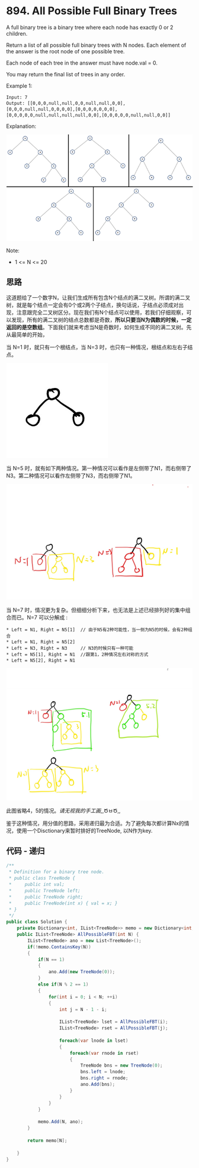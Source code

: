 # 894. All Possible Full Binary Trees

A full binary tree is a binary tree where each node has exactly 0 or 2 children.

Return a list of all possible full binary trees with N nodes.  Each element of the answer is the root node of one possible tree.

Each node of each tree in the answer must have node.val = 0.

You may return the final list of trees in any order.

Example 1:

```text
Input: 7
Output: [[0,0,0,null,null,0,0,null,null,0,0],[0,0,0,null,null,0,0,0,0],[0,0,0,0,0,0,0],[0,0,0,0,0,null,null,null,null,0,0],[0,0,0,0,0,null,null,0,0]]
```

Explanation:

![img](image/fivetrees.png)

Note:

* 1 <= N <= 20

## 思路

这道题给了一个数字N，让我们生成所有包含N个结点的满二叉树。所谓的满二叉树，就是每个结点一定会有0个或2两个子结点，换句话说，子结点必须成对出现，注意跟完全二叉树区分。现在我们有N个结点可以使用，若我们仔细观察，可以发现，所有的满二叉树的结点总数都是奇数，**所以只要当N为偶数的时候，一定返回的是空数组**。下面我们就来考虑当N是奇数时，如何生成不同的满二叉树。先从最简单的开始，

当 N=1 时，就只有一个根结点，当 N=3 时，也只有一种情况，根结点和左右子结点。

![N3](image/N3.jpg)

当 N=5 时，就有如下两种情况。第一种情况可以看作是左侧带了N1，而右侧带了N3。第二种情况可以看作左侧带了N3，而右侧带了N1。

![N5](image/N5.jpg)

当 N=7 时，情况更为复杂。但细细分析下来，也无法是上述已经排列好的集中组合而已。N=7 可以分解成 :

```text
* Left = N1, Right = N5[1]  // 由于N5有2种可能性，当一侧为N5的时候，会有2种组合
* Left = N1, Right = N5[2]
* Left = N3, Right = N3     // N3的时候只有一种可能
* Left = N5[1], Right = N1  //跟第1，2种情况左右对称的方式
* Left = N5[2], Right = N1
```

![N7](image/N7.jpg)

此图省略4，5的情况。_请无视我的手工画_,,ԾㅂԾ,,

鉴于这种情况，用分值的思路，采用递归最为合适。为了避免每次都计算Nx的情况，使用一个Disctionary来暂时排好的TreeNode, 以N作为key.

## 代码 - 递归

```csharp
/**
 * Definition for a binary tree node.
 * public class TreeNode {
 *     public int val;
 *     public TreeNode left;
 *     public TreeNode right;
 *     public TreeNode(int x) { val = x; }
 * }
 */
public class Solution {
    private Dictionary<int, IList<TreeNode>> memo = new Dictionary<int, IList<TreeNode>>();
    public IList<TreeNode> AllPossibleFBT(int N) {
        IList<TreeNode> ano = new List<TreeNode>();
        if(!memo.ContainsKey(N))
        {
            if(N == 1)
            {
                ano.Add(new TreeNode(0));
            }
            else if(N % 2 == 1)
            {
                for(int i = 0; i < N; ++i)
                {
                    int j = N - 1 - i;

                    IList<TreeNode> lset = AllPossibleFBT(i);
                    IList<TreeNode> rset = AllPossibleFBT(j);

                    foreach(var lnode in lset)
                    {
                        foreach(var rnode in rset)
                        {
                            TreeNode bns = new TreeNode(0);
                            bns.left = lnode;
                            bns.right = rnode;
                            ano.Add(bns);
                        }
                    }
                }
            }

            memo.Add(N, ano);
        }

        return memo[N];

    }
}
```
